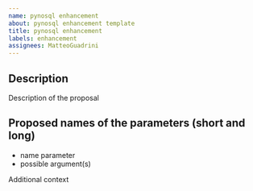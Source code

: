 ```yaml
---
name: pynosql enhancement
about: pynosql enhancement template
title: pynosql enhancement
labels: enhancement
assignees: MatteoGuadrini
---
```


## Description

Description of the proposal


## Proposed names of the parameters (short and long)

* name parameter
* possible argument(s)

Additional context
